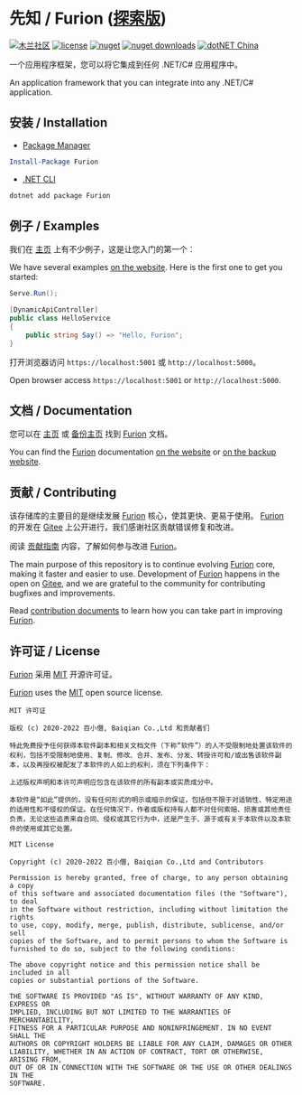 # 先知 / Furion ([探索版](https://gitee.com/dotnetchina/Furion/tree/experimental/))

[![木兰社区](https://img.shields.io/badge/Mulan-incubating-blue)](https://portal.mulanos.cn/) [![license](https://img.shields.io/badge/license-MIT-orange?cacheSeconds=10800)](https://gitee.com/dotnetchina/Furion/blob/net6/LICENSE) [![nuget](https://img.shields.io/nuget/v/Furion.svg?cacheSeconds=10800)](https://www.nuget.org/packages/Furion) [![nuget downloads](https://img.shields.io/badge/downloads-3.0M-green?cacheSeconds=10800)](https://www.nuget.org/profiles/monk.soul) [![dotNET China](https://img.shields.io/badge/organization-dotNET%20China-yellow?cacheSeconds=10800)](https://gitee.com/dotnetchina)

一个应用程序框架，您可以将它集成到任何 .NET/C# 应用程序中。

An application framework that you can integrate into any .NET/C# application.

## 安装 / Installation

- [Package Manager](https://www.nuget.org/packages/Furion)

```powershell
Install-Package Furion
```

- [.NET CLI](https://www.nuget.org/packages/Furion)

```powershell
dotnet add package Furion
```

## 例子 / Examples

我们在 [主页](https://dotnetchina.gitee.io/furion) 上有不少例子，这是让您入门的第一个：

We have several examples [on the website](https://dotnetchina.gitee.io/furion). Here is the first one to get you started:

```cs
Serve.Run();

[DynamicApiController]
public class HelloService
{
    public string Say() => "Hello, Furion";
}
```

打开浏览器访问 `https://localhost:5001` 或 `http://localhost:5000`。

Open browser access `https://localhost:5001` or `http://localhost:5000`.

## 文档 / Documentation

您可以在 [主页](https://dotnetchina.gitee.io/furion) 或 [备份主页](https://furion.icu) 找到 [Furion](https://gitee.com/dotnetchina/Furion) 文档。

You can find the [Furion](https://gitee.com/dotnetchina/Furion) documentation [on the website](https://dotnetchina.gitee.io/furion) or [on the backup website](https://furion.icu).

## 贡献 / Contributing

该存储库的主要目的是继续发展 [Furion](https://gitee.com/dotnetchina/Furion) 核心，使其更快、更易于使用。 [Furion](https://gitee.com/dotnetchina/Furion) 的开发在 [Gitee](https://gitee.com/dotnetchina/Furion) 上公开进行，我们感谢社区贡献错误修复和改进。

阅读 [贡献指南](https://dotnetchina.gitee.io/furion/docs/contribute) 内容，了解如何参与改进 [Furion](https://gitee.com/dotnetchina/Furion)。

The main purpose of this repository is to continue evolving [Furion](https://gitee.com/dotnetchina/Furion) core, making it faster and easier to use. Development of [Furion](https://gitee.com/dotnetchina/Furion) happens in the open on [Gitee](https://gitee.com/dotnetchina/Furion), and we are grateful to the community for contributing bugfixes and improvements.

Read [contribution documents](https://dotnetchina.gitee.io/furion/docs/contribute) to learn how you can take part in improving [Furion](https://gitee.com/dotnetchina/Furion).

## 许可证 / License

[Furion](https://gitee.com/dotnetchina/Furion) 采用 [MIT](https://gitee.com/dotnetchina/Furion/blob/net6/LICENSE) 开源许可证。

[Furion](https://gitee.com/dotnetchina/Furion) uses the [MIT](https://gitee.com/dotnetchina/Furion/blob/net6/LICENSE) open source license.

```
MIT 许可证

版权 (c) 2020-2022 百小僧, Baiqian Co.,Ltd 和贡献者们

特此免费授予任何获得本软件副本和相关文档文件（下称“软件”）的人不受限制地处置该软件的权利，包括不受限制地使用、复制、修改、合并、发布、分发、转授许可和/或出售该软件副本，以及再授权被配发了本软件的人如上的权利，须在下列条件下：

上述版权声明和本许可声明应包含在该软件的所有副本或实质成分中。

本软件是“如此”提供的，没有任何形式的明示或暗示的保证，包括但不限于对适销性、特定用途的适用性和不侵权的保证。在任何情况下，作者或版权持有人都不对任何索赔、损害或其他责任负责，无论这些追责来自合同、侵权或其它行为中，还是产生于、源于或有关于本软件以及本软件的使用或其它处置。
```

```
MIT License

Copyright (c) 2020-2022 百小僧, Baiqian Co.,Ltd and Contributors

Permission is hereby granted, free of charge, to any person obtaining a copy
of this software and associated documentation files (the "Software"), to deal
in the Software without restriction, including without limitation the rights
to use, copy, modify, merge, publish, distribute, sublicense, and/or sell
copies of the Software, and to permit persons to whom the Software is
furnished to do so, subject to the following conditions:

The above copyright notice and this permission notice shall be included in all
copies or substantial portions of the Software.

THE SOFTWARE IS PROVIDED "AS IS", WITHOUT WARRANTY OF ANY KIND, EXPRESS OR
IMPLIED, INCLUDING BUT NOT LIMITED TO THE WARRANTIES OF MERCHANTABILITY,
FITNESS FOR A PARTICULAR PURPOSE AND NONINFRINGEMENT. IN NO EVENT SHALL THE
AUTHORS OR COPYRIGHT HOLDERS BE LIABLE FOR ANY CLAIM, DAMAGES OR OTHER
LIABILITY, WHETHER IN AN ACTION OF CONTRACT, TORT OR OTHERWISE, ARISING FROM,
OUT OF OR IN CONNECTION WITH THE SOFTWARE OR THE USE OR OTHER DEALINGS IN THE
SOFTWARE.
```
